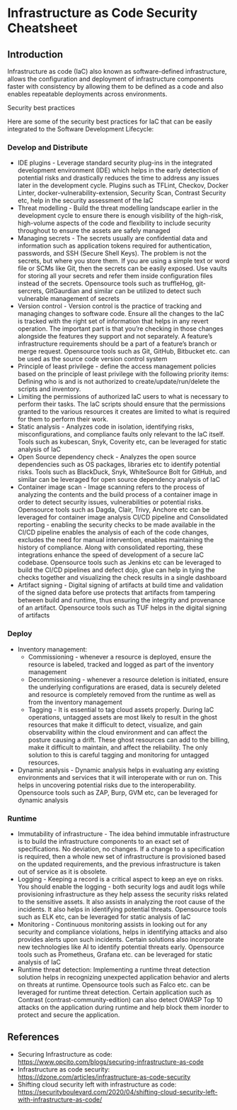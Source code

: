 <!---
Copyright 2021 Nokia
Licensed under the Creative Commons Attribution Share Alike 3.0 Unported License
SPDX-License-Identifier: CC-BY-SA-3.0
--->

# Infrastructure as Code Security Cheatsheet

## Introduction

Infrastructure as code (IaC) also known as software-defined infrastructure, allows the configuration and deployment of infrastructure components faster with consistency by allowing them to be defined as a code and also enables repeatable deployments across environments.

Security best practices

Here are some of the security best practices for IaC that can be easily integrated to the Software Development Lifecycle:

### Develop and Distribute

- IDE plugins - Leverage standard security plug-ins in the integrated development environment (IDE) which helps in the early detection of potential risks and drastically reduces the time to address any issues later in the development cycle. Plugins such as TFLint, Checkov, Docker Linter, docker-vulnerability-extension, Security Scan, Contrast Security etc, help in the security assessment of the IaC
- Threat modelling - Build the threat modelling landscape earlier in the development cycle to ensure there is enough visibility of the high-risk, high-volume aspects of the code and flexibility to include security throughout to ensure the assets are safely managed
- Managing secrets -  The secrets usually are confidential data and information such as application tokens required for authentication, passwords, and SSH (Secure Shell Keys). The problem is not the secrets, but where you store them. If you are using a simple text or word file or SCMs like Git, then the secrets can be easily exposed. Use vaults for storing all your secrets and refer them inside configuration files instead of the secrets. Opensource tools such as truffleHog, git-sercrets, GitGaurdian and similar can be utilized to detect such vulnerable management of secrets
- Version control - Version control is the practice of tracking and managing changes to software code. Ensure all the changes to the IaC is tracked with the right set of information that helps in any revert operation. The important part is that you’re checking in those changes alongside the features they support and not separately. A feature’s infrastructure requirements should be a part of a feature’s branch or merge request. Opensource tools such as Git, GitHub, Bitbucket etc. can be used as the source code version control system
- Principle of least privilege - define the access management policies based on the principle of least privilege with the following priority items:
Defining who is and is not authorized to create/update/run/delete the scripts and inventory.
- Limiting the permissions of authorized IaC users to what is necessary to perform their tasks. The IaC scripts should ensure that the permissions granted to the various resources it creates are limited to what is required for them to perform their work.
- Static analysis - Analyzes code in isolation, identifying risks, misconfigurations, and compliance faults only relevant to the IaC itself. Tools such as kubescan, Snyk, Coverity etc, can be leveraged for static analysis of IaC
- Open Source dependency check - Analyzes the open source dependencies such as OS packages, libraries etc to identify potential risks. Tools such as BlackDuck, Snyk, WhiteSource Bolt for GitHub, and similar can be leveraged for open source dependency analysis of IaC
- Container image scan - Image scanning refers to the process of analyzing the contents and the build process of a container image in order to detect security issues, vulnerabilities or potential risks. Opensource tools such as Dagda, Clair, Trivy, Anchore etc can be leveraged for container image analysis
CI/CD pipeline and Consolidated reporting - enabling the security checks to be made available in the CI/CD pipeline enables the analysis of each of the code changes, excludes the need for manual intervention, enables maintaining the history of compliance. Along with consolidated reporting, these integrations enhance the speed of development of a secure IaC codebase. Opensource tools such as Jenkins etc can be leveraged to build the CI/CD pipelines and defect dojo, glue can help in tying the checks together and visualizing the check results in a single dashboard
- Artifact signing - Digital signing of artifacts at build time and validation of the signed data before use protects that artifacts from tampering between build and runtime, thus ensuring the integrity and provenance of an artifact. Opensource tools such as TUF helps in the digital signing of artifacts

### Deploy

- Inventory management:
    - Commissioning - whenever a resource is deployed, ensure the resource is labeled, tracked and logged as part of the inventory management
    - Decommissioning - whenever a resource deletion is initiated, ensure the underlying configurations are erased, data is securely deleted and resource is completely removed from the runtime as well as from the inventory management
    - Tagging - It is essential to tag cloud assets properly. During IaC operations, untagged assets are most likely to result in the ghost resources that make it difficult to detect, visualize, and gain observability within the cloud environment and can affect the posture causing a drift. These ghost resources can add to the billing, make it difficult to maintain, and affect the reliability. The only solution to this is careful tagging and monitoring for untagged resources.
- Dynamic analysis - Dynamic analysis helps in evaluating any existing environments and services that it will interoperate with or run on. This helps in uncovering potential risks due to the interoperability. Opensource tools such as ZAP, Burp, GVM etc, can be leveraged for dynamic analysis

### Runtime

- Immutability of infrastructure - The idea behind immutable infrastructure is to build the infrastructure components to an exact set of specifications. No deviation, no changes. If a change to a specification is required, then a whole new set of infrastructure is provisioned based on the updated requirements, and the previous infrastructure is taken out of service as it is obsolete.
- Logging - Keeping a record is a critical aspect to keep an eye on risks. You should enable the logging - both security logs and audit logs while provisioning infrastructure as they help assess the security risks related to the sensitive assets. It also assists in analyzing the root cause of the incidents. It also helps in identifying potential threats. Opensource tools such as ELK etc, can be leveraged for static analysis of IaC
- Monitoring - Continuous monitoring assists in looking out for any security and compliance violations, helps in identifying attacks and also provides alerts upon such incidents. Certain solutions also incorporate new technologies like AI to identify potential threats early. Opensource tools such as Prometheus, Grafana etc. can be leveraged for static analysis of IaC
- Runtime threat detection: Implementing a runtime threat detection solution helps in recognizing unexpected application behavior and alerts on threats at runtime. Opensource tools such as Falco etc. can be leveraged for runtime threat detection. Certain application such as Contrast (contrast-community-edition) can also detect OWASP Top 10 attacks on the application during runtime and help block them inorder to protect and secure the application.

## References

- Securing Infrastructure as code: <https://www.opcito.com/blogs/securing-infrastructure-as-code>
- Infrastructure as code security: <https://dzone.com/articles/infrastructure-as-code-security>
- Shifting cloud security left with infrastructure as code: <https://securityboulevard.com/2020/04/shifting-cloud-security-left-with-infrastructure-as-code/>

